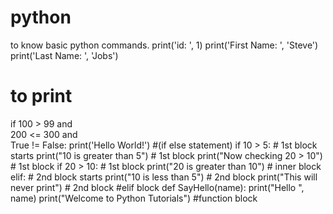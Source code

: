 # python
to know basic python commands.
print('id: ', 1)
print('First Name: ', 'Steve')
print('Last Name: ', 'Jobs')
# to print 
if 100 > 99 and \
    200 <= 300 and \
    True != False:
        print('Hello World!')
        #(if else statement)
        if 10 > 5:  # 1st block starts
    print("10 is greater than 5") # 1st block
    print("Now checking 20 > 10") # 1st block
    if 20 > 10: # 1st block
        print("20 is greater than 10") # inner block
elif: # 2nd block starts
    print("10 is less than 5") # 2nd block
    print("This will never print") # 2nd block
    #elif block
    def SayHello(name):
    print("Hello ", name)
    print("Welcome to Python Tutorials")
    #function block
